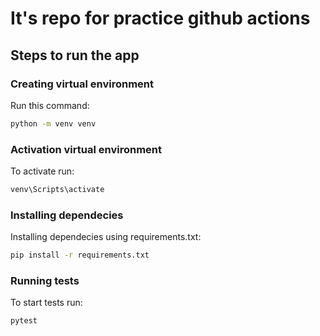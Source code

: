 # It's repo for practice github actions

## Steps to run the app

### Creating virtual environment

Run this command:

```bash
python -m venv venv
```

### Activation virtual environment

To activate run:

```bash
venv\Scripts\activate
```

### Installing dependecies

Installing dependecies using requirements.txt:

```bash
pip install -r requirements.txt
```

### Running tests

To start tests run:

```bash
pytest
```
